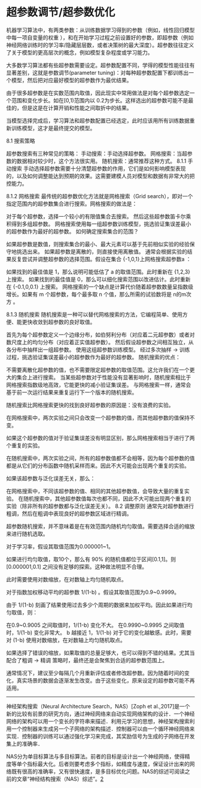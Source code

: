 

<!--
 * @version:
 * @Author:  StevenJokess https://github.com/StevenJokess
 * @Date: 2020-10-09 14:33:26
 * @LastEditors:  StevenJokess https://github.com/StevenJokess
 * @LastEditTime: 2020-11-08 15:51:07
 * @Description:
 * @TODO::
 * @Reference:https://machine-learning-from-scratch.readthedocs.io/zh_CN/latest/%E6%A8%A1%E5%9E%8B%E8%AF%84%E4%BC%B0%E4%B8%8E%E6%A8%A1%E5%9E%8B%E8%B0%83%E4%BC%98.html#header-n4
-->



# 超参数调节/超参数优化

机器学习算法中，有两类参数：从训练数据学习得到的参数（例如，线性回归模型中每一项自变量的权重 ），和在开始学习过程之前设置好的参数，即超参数（例如神经网络训练时的学习率/隐藏层层数，或者决策树的最大深度）。超参数往往定义了关于模型的更高层次的概念，例如模型复杂程度或学习能力。

大多数学习算法都有些超参数需要设定。超参数配置不同，学得的模型性能往往有显著差别，这就是参数调节(parameter tuning)：对每种超参数配置下都训练出一个模型，然后把对应最好模型的超参数作为最优结果。

由于很多超参数是在实数范围内取值，因此现实中常用做法是对每个超参数选定一个范围和变化步长。如在[0,1)范围内以 0.2为步长。这样选出的超参数可能不是最佳的，但是这是在计算开销和性能之间取折中的结果。

当模型选择完成后，学习算法和超参数配置已经选定，此时应该用所有训练数据重新训练模型，这才是最终提交的模型。

8.1 搜索策略

超参数搜索有三种常见的策略：
手动搜索：手动选择超参数。
网格搜索：当超参数的数据相对较少时，这个方法很实用。
随机搜索：通常推荐这种方式。
8.1.1 手动搜索
手动选择超参数需要十分清楚超参数的作用，它们是如何影响模型表现的，以及如何调整能达到预期的效果。这需要建模人员对模型和数据有非常大的把控能力。

8.1.2 网格搜索
最传统的超参数优化方法就是网格搜索（Grid search），即对一个指定范围内的超参数集合进行搜索。网格搜索的做法是：

对于每个超参数，选择一个较小的有限值集合去搜索。
然后这些超参数笛卡尔乘积得到多组超参数。
网格搜索使用每一组超参数训练模型，挑选验证集误差最小的超参数作为最好的超参数。
如何确定搜索集合的范围？

如果超参数是数值，则搜索集合的最小、最大元素可以基于先前相似实验的经验保守地挑选出来。
如果超参数是离散的，则直接使用离散值。
通常会根据实验的结果反复尝试并调整超参数的选择范围。假设在集合 {-1,0,1}上网格搜索超参数a ：

如果找到的最佳值是 1，那么说明可能低估了 a 的取值范围。此时重新在 {1,2,3} 上搜索。
如果找到的最佳值是 0，那么可以细化搜索范围以改进估计。此时重新在 {-0.1,0,0.1} 上搜索。
网格搜索的一个缺点是计算代价随着超参数数量呈指数级增长。如果有 m 个超参数，每个最多取 n 个值，那么所需的试验数将是 n的m次方 。



8.1.3 随机搜索
随机搜索是一种可以替代网格搜索的方法，它编程简单、使用方便、能更快收敛到超参数的良好取值。

首先为每个超参数定义一个边缘分布，如伯努利分布（对应着二元超参数）或者对数尺度上的均匀分布（对应着正实值超参数）。
然后假设超参数之间相互独立，从各分布中抽样出一组超参数。
使用这组超参数训练模型。
经过多次抽样 -> 训练过程，挑选验证集误差最小的超参数作为最好的超参数。
随机搜索的优点：

不需要离散化超参数的值，也不需要限定超参数的取值范围。这允许我们在一个更大的集合上进行搜索。
当某些超参数对于性能没有显著影响时，随机搜索相比于网格搜索指数级地高效，它能更快的减小验证集误差。
与网格搜索一样，通常会基于前一次运行结果来重复运行下一个版本的随机搜索。

随机搜索比网格搜索更快的找到良好超参数的原因是：没有浪费的实验。

在网格搜索中，两次实验之间只会改变一个超参数的值，而其他超参数的值保持不变。

如果这个超参数的值对于验证集误差没有明显区别，那么网格搜索相当于进行了两个重复的实验。

在随机搜索中，两次实验之间，所有的超参数值都不会相等，因为每个超参数的值都是从它们的分布函数中随机采样而来。因此不大可能会出现两个重复的实验。

如果该超参数与泛化误差无关，那么：

在网格搜索中，不同该超参数的值、相同的其他超参数值，会导致大量的重复实验。
在随机搜索中，其他超参数值每次也都不同，因此不大可能出现两个重复的实验（除非所有的超参数都与泛化误差无关）。
8.2 调整原则
通常先对超参数进行粗调，然后在粗调中表现良好的超参数区域进行精调。

超参数随机搜索，并不意味着是在有效范围内随机均匀取值。需要选择合适的缩放来进行随机选取。

对于学习率，假设其取值范围为0.000001~1。

如果进行均匀取值，取10个，那么有 90% 的随机值都位于区间[0.1,1]。则[0.000001,0.1] 之间没有足够的探索。这种做法明显不合理。

此时需要使用对数缩放，在对数轴上均匀随机取点。

对于指数加权移动平均的超参数 1/(1-b) 。假设其取值范围为0.9~0.9999。

由于 1/(1-b) 刻画了结果使用过去多少个周期的数据来加权平均。因此如果进行均匀取值，则：

在0.9~0.9005 之间取值时，1/(1-b) 变化不大。
在0.9990~0.9995 之间取值时，1/(1-b) 变化非常大。
b 越接近 1，1/(1-b) 对于它的变化越敏感。此时，需要对 (1-b) 使用对数缩放，在对数轴上均匀随机取点。

如果选择了错误的缩放，如果取值的总量足够大，也可以得到不错的结果。尤其当配合了粗调 -> 精调 策略时，最终还是会聚焦到合适的超参数范围上。

通常情况下，建议至少每隔几个月重新评估或者修改超参数。因为随着时间的变化，真实场景的数据会逐渐发生改变。由于这些变化，原来设定的超参数可能不再适用。

---

神经架构搜索（Neural Architecture Search，NAS）[Zoph et al.,2017]是一个新的比较有前景的研究方向，通过神经网络来自动实现网络架构的设计．一个神经网络的架构可以用一个变长的字符串来描述．利用元学习的思想，神经架构搜索利用一个控制器来生成另一个子网络的架构描述．控制器可以由一个循环神经网络来实现．控制器的训练可以通过强化学习来完成，其奖励信号为生成的子网络在开发集上的准确率．

NAS分为单目标算法与多目标算法。前者的目标是设计出一个神经网络，使得精度等单个指标最大化。后者则要考虑多个指标，如精度与速度，保证设计出来的网络既有很高的准确率，又有很快速度，是多目标优化问题。NAS的综述可阅读之前的文章“神经结构搜索（NAS）综述”。[2]

[2]: https://www.tensorinfinity.com/paper_158.html
